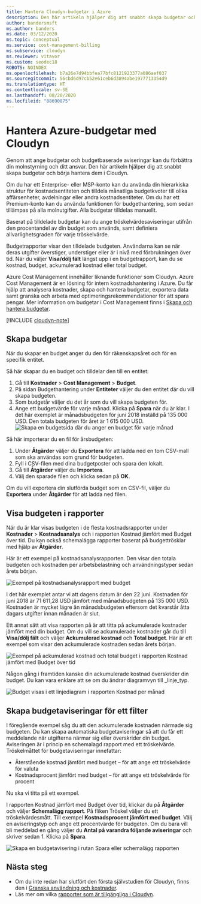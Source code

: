 ```yaml
---
title: Hantera Cloudyn-budgetar i Azure
description: Den här artikeln hjälper dig att snabbt skapa budgetar och börja hantera dem i Cloudyn.
author: bandersmsft
ms.author: banders
ms.date: 03/12/2020
ms.topic: conceptual
ms.service: cost-management-billing
ms.subservice: cloudyn
ms.reviewer: vitavor
ms.custom: seodec18
ROBOTS: NOINDEX
ms.openlocfilehash: b7a26e7d94bbfea77bfc8121923377a086aef037
ms.sourcegitcommit: 56cbd6d97cb52e61ceb6d3894abe1977713354d9
ms.translationtype: HT
ms.contentlocale: sv-SE
ms.lasthandoff: 08/20/2020
ms.locfileid: "88690875"
---
```

# <a name="manage-azure-budgets-with-cloudyn"></a>Hantera Azure-budgetar med Cloudyn

Genom att ange budgetar och budgetbaserade aviseringar kan du förbättra din molnstyrning och ditt ansvar. Den här artikeln hjälper dig att snabbt skapa budgetar och börja hantera dem i Cloudyn.

Om du har ett Enterprise- eller MSP-konto kan du använda din hierarkiska struktur för kostnadsentiteten och tilldela månatliga budgetkvoter till olika affärsenheter, avdelningar eller andra kostnadsentiteter. Om du har ett Premium-konto kan du använda funktionen för budgethantering, som sedan tillämpas på alla molnutgifter. Alla budgetar tilldelas manuellt.

Baserat på tilldelade budgetar kan du ange tröskelvärdesaviseringar utifrån den procentandel av din budget som används, samt definiera allvarlighetsgraden för varje tröskelvärde.

Budgetrapporter visar den tilldelade budgeten. Användarna kan se när deras utgifter överstiger, understiger eller är i nivå med förbrukningen över tid. När du väljer **Visa/dölj fält** längst upp i en budgetrapport, kan du se kostnad, budget, ackumulerad kostnad eller total budget.

Azure Cost Management innehåller liknande funktioner som Cloudyn. Azure Cost Management är en lösning för intern kostnadshantering i Azure. Du får hjälp att analysera kostnader, skapa och hantera budgetar, exportera data samt granska och arbeta med optimeringsrekommendationer för att spara pengar. Mer information om budgetar i Cost Management finns i [Skapa och hantera budgetar](../costs/tutorial-acm-create-budgets.md).

[!INCLUDE [cloudyn-note](../../../includes/cloudyn-note.md)]

## <a name="create-budgets"></a>Skapa budgetar

När du skapar en budget anger du den för räkenskapsåret och för en specifik entitet.

Så här skapar du en budget och tilldelar den till en entitet:

1. Gå till **Kostnader** &gt; **Cost Management** &gt; **Budget**.
2. På sidan Budgethantering under **Entiteter** väljer du den entitet där du vill skapa budgeten.
3. Som budgetår väljer du det år som du vill skapa budgeten för.
4. Ange ett budgetvärde för varje månad. Klicka på **Spara** när du är klar.
I det här exemplet är månadsbudgeten för juni 2018 inställd på 135 000 USD. Den totala budgeten för året är 1 615 000 USD.
![Skapa en budgetsida där du anger en budget för varje månad](./media/manage-budgets/set-budget.png)


Så här importerar du en fil för årsbudgeten:

1. Under **Åtgärder** väljer du **Exportera** för att ladda ned en tom CSV-mall som ska användas som grund för budgeten.
2. Fyll i CSV-filen med dina budgetposter och spara den lokalt.
3. Gå till **Åtgärder** väljer du **Importera**.
4. Välj den sparade filen och klicka sedan på **OK**.

Om du vill exportera din slutförda budget som en CSV-fil, väljer du **Exportera** under **Åtgärder** för att ladda ned filen.

## <a name="view-budget-in-reports"></a>Visa budgeten i rapporter

När du är klar visas budgeten i de flesta kostnadsrapporter under **Kostnader** &gt; **Kostnadsanalys** och i rapporten Kostnad jämfört med Budget över tid. Du kan också schemalägga rapporter baserat på budgettrösklar med hjälp av **Åtgärder**.

Här är ett exempel på kostnadsanalysrapporten. Den visar den totala budgeten och kostnaden per arbetsbelastning och användningstyper sedan årets början.

![Exempel på kostnadsanalysrapport med budget](./media/manage-budgets/cost-analysis-budget-example.png)

I det här exemplet antar vi att dagens datum är den 22 juni. Kostnaden för juni 2018 är 71 611,28 USD jämfört med månadsbudgeten på 135 000 USD. Kostnaden är mycket lägre än månadsbudgeten eftersom det kvarstår åtta dagars utgifter innan månaden är slut.

Ett annat sätt att visa rapporten på är att titta på ackumulerade kostnader jämfört med din budget. Om du vill se ackumulerade kostnader går du till **Visa/dölj fält** och väljer **Ackumulerad kostnad** och **Total budget**. Här är ett exempel som visar den ackumulerade kostnaden sedan årets början.

![Exempel på ackumulerad kostnad och total budget i rapporten Kostnad jämfört med Budget över tid](./media/manage-budgets/accumulated-budget.png)

Någon gång i framtiden kanske din ackumulerade kostnad överskrider din budget. Du kan vara enklare att se om du ändrar diagramvyn till _linje_typ.

![Budget visas i ett linjediagram i rapporten Kostnad per månad](./media/manage-budgets/budget-line.png)

## <a name="create-budget-alerts-for-a-filter"></a>Skapa budgetaviseringar för ett filter

I föregående exempel såg du att den ackumulerade kostnaden närmade sig budgeten. Du kan skapa automatiska budgetaviseringar så att du får ett meddelande när utgifterna närmar sig eller överskrider din budget. Aviseringen är i princip en schemalagd rapport med ett tröskelvärde. Tröskelmåttet för budgetaviseringar innefattar:

- Återstående kostnad jämfört med budget – för att ange ett tröskelvärde för valuta
- Kostnadsprocent jämfört med budget – för att ange ett tröskelvärde för procent

Nu ska vi titta på ett exempel.

I rapporten Kostnad jämfört med Budget över tid, klickar du på **Åtgärder** och väljer **Schemalägg rapport**. På fliken Tröskel väljer du ett tröskelvärdesmått. Till exempel **Kostnadsprocent jämfört med budget**. Välj en aviseringstyp och ange ett procentvärde för budgeten. Om du bara vill bli meddelad en gång väljer du **Antal på varandra följande aviseringar** och skriver sedan _1_. Klicka på **Spara**.

![Skapa en budgetavisering i rutan Spara eller schemalägg rapporten](./media/manage-budgets/budget-alert.png)

## <a name="next-steps"></a>Nästa steg

- Om du inte redan har slutfört den första självstudien för Cloudyn, finns den i [Granska användning och kostnader](tutorial-review-usage.md).
- Läs mer om vilka [rapporter som är tillgängliga i Cloudyn](use-reports.md).

